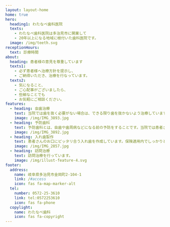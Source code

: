 ```yaml
---
layout: layout-home
home: true
hero:
  heading1: わたなべ歯科医院
  texts:
    - わたなべ歯科医院は多治見市に開業して
    - 20年以上になる地域に根付いた歯科医院です。
  image: /img/teeth.svg
receptionHours:
  text: 診療時間
about:
  heading: 患者様の意見を尊重しています
  texts1:
    - 必ず患者様へ治療方針を提示し、
    - ご納得いただき、治療を行なっています。
  texts2:
    - 気になること、
    - ご心配事がございましたら、
    - 些細なことでも
    - お気軽にご相談ください。
features:
  - heading: 虫歯治療
    text: 当院では歯を抜く必要がない場合は、できる限り歯を抜かないよう治療しています。また、治療の際にはなるべく痛みが少ないよう心がけています。
    image: /img/IMG_3893.jpg
  - heading: 予防歯科
    text: 予防歯科とは、虫歯や歯周病などになる前の予防をすることです。当院では患者さんの歯を守るために、歯磨きの指導などを大切にしています。
    image: /img/IMG_3892.jpg
  - heading: 入れ歯製作
    text: 患者さんのお口にピッタリ合う入れ歯を作成しています。保険適用内でしっかりと噛める良質な入れ歯をお作りします。
    image: /img/IMG_2857.jpg
  - heading: 訪問治療
    text: 訪問治療を行っています。
    image: /img/illust-feature-4.svg
footer:
  address:
    name: 岐阜県多治見市金岡町2-104-1
    link: /#access
    icon: fas fa-map-marker-alt
  tel:
    number: 0572-25-3610
    link: tel:0572253610
    icon: fas fa-phone
  copylight:
    name: わたなべ歯科
    icon: fas fa-copyright
---
```

